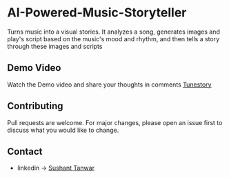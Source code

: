 # AI-Powered-Music-Storyteller
Turns music into a visual stories. It analyzes a song, generates images and play's script based on the music's mood and rhythm, and then tells a story through these images and scripts

## Demo Video

Watch the Demo video and share your thoughts in comments [Tunestory](https://www.youtube.com/embed/t6hYcoV4G6g?si=Us1ckeK5BJk3b5H7)


## Contributing

Pull requests are welcome. For major changes, please open an issue first
to discuss what you would like to change.

## Contact
* linkedin -> [Sushant Tanwar](https://www.linkedin.com/in/sushant-tanwar-82b127236)
